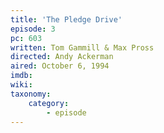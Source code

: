 ```yaml
---
title: 'The Pledge Drive'
episode: 3
pc: 603
written: Tom Gammill & Max Pross
directed: Andy Ackerman
aired: October 6, 1994
imdb:
wiki:
taxonomy:
    category:
        - episode
---
```


